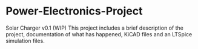 # Power-Electronics-Project
Solar Charger v0.1 (WIP)
This project includes a brief description of the project, documentation of what has happened,
KiCAD files and an LTSpice simulation files.

